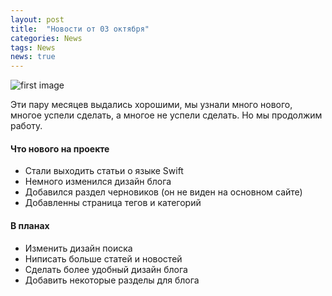```yaml
---
layout: post
title:  "Новости от 03 октября"
categories: News
tags: News
news: true
---
```


![first image](http://i82.fastpic.ru/big/2016/0912/60/7dd8ab90404e6018f6cf24872cdfc960.jpg)

Эти пару месяцев выдались хорошими, мы узнали много нового, многое успели сделать, а многое не 
успели сделать. Но мы продолжим работу.  

#### Что нового на проекте

- Стали выходить статьи о языке Swift 
- Немного изменился дизайн блога
- Добавился раздел черновиков (он не виден на основном сайте)
- Добавленны страница тегов и категорий

#### В планах

- Изменить дизайн поиска
- Ниписать больше статей и новостей
- Сделать более удобный дизайн блога
- Добавить некоторые разделы для блога
